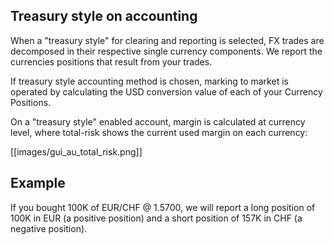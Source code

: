## Treasury style on accounting

When a "treasury style" for clearing and reporting is selected, FX trades are decomposed in their respective single currency components. We report the currencies positions that result from your trades.

If treasury style accounting method is chosen, marking to market is operated by calculating the USD conversion value of each of your Currency Positions.

On a "treasury style" enabled account, margin is calculated at currency level, where total-risk shows the current used margin on each currency:

[[images/gui_au_total_risk.png]]


## Example

If you bought 100K of EUR/CHF @ 1.5700, we will report a long position of 100K in EUR (a positive position) and a short position of 157K in CHF (a negative position).